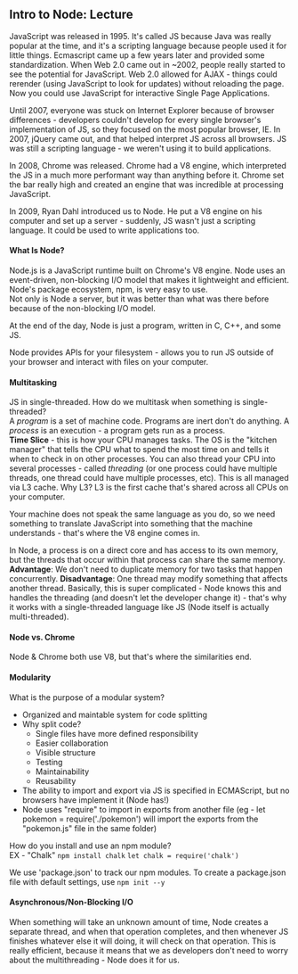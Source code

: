 ## Intro to Node: Lecture

JavaScript was released in 1995. It's called JS because Java was really popular at the time, and it's a scripting language because people used it for little things.
Ecmascript came up a few years later and provided some standardization.
When Web 2.0 came out in ~2002, people really started to see the potential for JavaScript. Web 2.0 allowed for AJAX - things could rerender (using JavaScript to look for updates) without reloading the page. Now you could use JavaScript for interactive Single Page Applications.

Until 2007, everyone was stuck on Internet Explorer because of browser differences - developers couldn't develop for every single browser's implementation of JS, so they focused on the most popular browser, IE. In 2007, jQuery came out, and that helped interpret JS across all browsers. 
JS was still a scripting language - we weren't using it to build applications.

In 2008, Chrome was released. Chrome had a V8 engine, which interpreted the JS in a much more performant way than anything before it. Chrome set the bar really high and created an engine that was incredible at processing JavaScript.

In 2009, Ryan Dahl introduced us to Node. He put a V8 engine on his computer and set up a server - suddenly, JS wasn't just a scripting language. It could be used to write applications too.

#### What Is Node?
Node.js is a JavaScript runtime built on Chrome's V8 engine. Node uses an event-driven, non-blocking I/O model that makes it lightweight and efficient.  
Node's package ecosystem, npm, is very easy to use.  
Not only is Node a server, but it was better than what was there before because of the non-blocking I/O model.  

At the end of the day, Node is just a program, written in C, C++, and some JS. 

Node provides APIs for your filesystem - allows you to run JS outside of your browser and interact with files on your computer.

#### Multitasking
JS in single-threaded. How do we multitask when something is single-threaded?  
A _program_ is a set of machine code. Programs are inert don't do anything. A _process_ is an execution - a program gets run as a process.  
__Time Slice__ - this is how your CPU manages tasks. The OS is the "kitchen manager" that tells the CPU what to spend the most time on and tells it when to check in on other processes. You can also thread your CPU into several processes - called _threading_ (or one process could have multiple threads, one thread could have multiple processes, etc). This is all managed via L3 cache. Why L3? L3 is the first cache that's shared across all CPUs on your computer.

Your machine does not speak the same language as you do, so we need something to translate JavaScript into something that the machine understands - that's where the V8 engine comes in.

In Node, a process is on a direct core and has access to its own memory, but the threads that occur within that process can share the same memory. **Advantage**: We don't need to duplicate memory for two tasks that happen concurrently. **Disadvantage**: One thread may modify something that affects another thread. Basically, this is super complicated - Node knows this and handles the threading (and doesn't let the developer change it) - that's why it works with a single-threaded language like JS (Node itself is actually multi-threaded).

#### Node vs. Chrome
Node & Chrome both use V8, but that's where the similarities end.

#### Modularity
What is the purpose of a modular system?
- Organized and maintable system for code splitting
- Why split code?
  - Single files have more defined responsibility
  - Easier collaboration
  - Visible structure
  - Testing
  - Maintainability
  - Reusability
- The ability to import and export via JS is specified in ECMAScript, but no browsers have implement it (Node has!)
- Node uses "require" to import in exports from another file (eg - let pokemon = require('./pokemon') will import the exports from the "pokemon.js" file in the same folder)

How do you install and use an npm module?  
EX - "Chalk"
``` npm install chalk ```
``` let chalk = require('chalk') ```

We use 'package.json' to track our npm modules. To create a package.json file with default settings, use ```npm init --y```

#### Asynchronous/Non-Blocking I/O
When something will take an unknown amount of time, Node creates a separate thread, and when that operation completes, and then whenever JS finishes whatever else it will doing, it will check on that operation. This is really efficient, because it means that we as developers don't need to worry about the multithreading - Node does it for us.